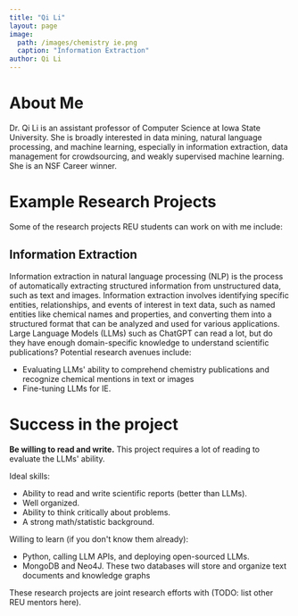 ```yaml
---
title: "Qi Li"
layout: page
image:
  path: /images/chemistry ie.png
  caption: "Information Extraction"
author: Qi Li
---
```


# About Me

Dr. Qi Li is an assistant professor of Computer Science at Iowa State University. She is broadly interested in data mining, natural language processing, and machine learning, especially in information extraction, data management for crowdsourcing, and weakly supervised machine learning. She is an NSF Career winner.

# Example Research Projects

Some of the research projects REU students can work on with me include:

## Information Extraction

Information extraction in natural language processing (NLP) is the process of automatically extracting structured information from unstructured data, such as text and images. Information extraction involves identifying specific entities, relationships, and events of interest in text data, such as named entities like chemical names and properties, and converting them into a structured format that can be analyzed and used for various applications. Large Language Models (LLMs) such as ChatGPT can read a lot, but do they have enough domain-specific knowledge to understand scientific publications? Potential research avenues include:

- Evaluating LLMs' ability to comprehend chemistry publications and recognize chemical mentions in text or images
- Fine-tuning LLMs for IE. 


# Success in the project

**Be willing to read and write.** This project requires a lot of reading to evaluate the LLMs' ability.

Ideal skills:

- Ability to read and write scientific reports (better than LLMs).
- Well organized.
- Ability to think critically about problems.  
- A strong math/statistic background. 

Willing to learn (if you don't know them already):

- Python, calling LLM APIs, and deploying open-sourced LLMs. 
- MongoDB and Neo4J. These two databases will store and organize text documents and knowledge graphs
  

These research projects are joint research efforts with (TODO: list other REU
mentors here).
